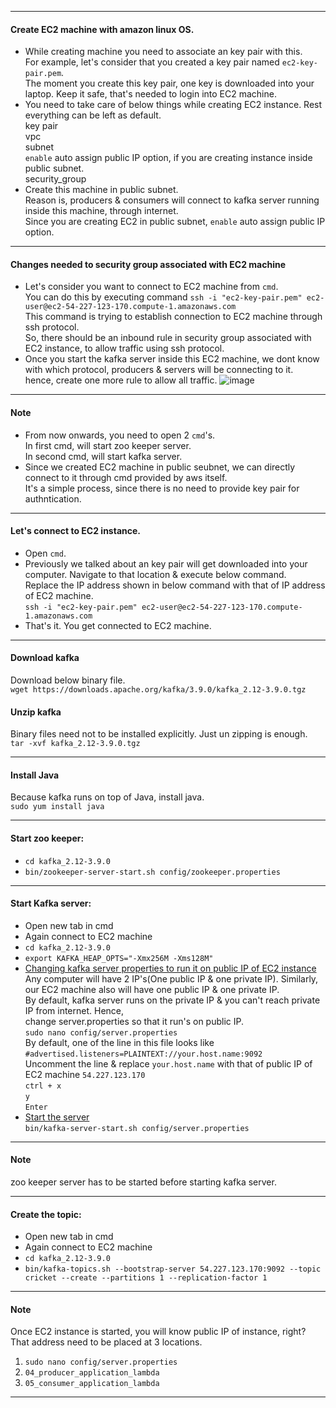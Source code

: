 --------------------------------------------------------------------------------------------------------------------------------
#### Create EC2 machine with amazon linux OS.
- While creating machine you need to associate an key pair with this.</br>
  For example, let's consider that you created a key pair named `ec2-key-pair.pem`.</br>
  The moment you create this key pair, one key is downloaded into your laptop. Keep it safe, that's needed to login into EC2 machine.
- You need to take care of below things while creating EC2 instance. Rest everything can be left as default.</br>
  key pair</br>
  vpc</br>
  subnet</br>
  `enable` auto assign public IP option, if you are creating instance inside public subnet.</br>
  security_group</br>
- Create this machine in public subnet.</br>
  Reason is, producers & consumers will connect to kafka server running inside this machine, through internet.</br>
  Since you are creating EC2 in public subnet, `enable` auto assign public IP option.
--------------------------------------------------------------------------------------------------------------------------------
#### Changes needed to security group associated with EC2 machine
- Let's consider you want to connect to EC2 machine from `cmd`.</br>
  You can do this by executing command `ssh -i "ec2-key-pair.pem" ec2-user@ec2-54-227-123-170.compute-1.amazonaws.com`</br>
  This command is trying to establish connection to EC2 machine through ssh protocol.</br>
  So, there should be an inbound rule in security group associated with EC2 instance, to allow traffic using ssh protocol.
- Once you start the kafka server inside this EC2 machine, we dont know with which protocol, producers & servers will be connecting to it.</br>
  hence, create one more rule to allow all traffic.
  ![image](https://github.com/user-attachments/assets/0eab5a56-be57-46b6-9335-7c24898d0d06)

--------------------------------------------------------------------------------------------------------------------------------
#### Note
- From now onwards, you need to open 2 `cmd`'s.</br>
  In first cmd, will start zoo keeper server.</br>
  In second cmd, will start kafka server.</br>
- Since we created EC2 machine in public seubnet, we can directly connect to it through cmd provided by aws itself.</br>
  It's a simple process, since there is no need to provide key pair for authntication.

--------------------------------------------------------------------------------------------------------------------------------
#### Let's connect to EC2 instance.
- Open `cmd`.
- Previously we talked about an key pair will get downloaded into your computer. Navigate to that location & execute below command.</br>
  Replace the IP address shown in below command with that of IP address of EC2 machine.</br>
  `ssh -i "ec2-key-pair.pem" ec2-user@ec2-54-227-123-170.compute-1.amazonaws.com`</br>
- That's it. You get connected to EC2 machine.
--------------------------------------------------------------------------------------------------------------------------------
#### Download kafka
Download below binary file.</br>
`wget https://downloads.apache.org/kafka/3.9.0/kafka_2.12-3.9.0.tgz`

#### Unzip kafka
Binary files need not to be installed explicitly. Just un zipping is enough.</br>
`tar -xvf kafka_2.12-3.9.0.tgz`

--------------------------------------------------------------------------------------------------------------------------------
#### Install Java
Because kafka runs on top of Java, install java.</br>
`sudo yum install java`

--------------------------------------------------------------------------------------------------------------------------------
#### Start zoo keeper:
- `cd kafka_2.12-3.9.0`
- `bin/zookeeper-server-start.sh config/zookeeper.properties`

--------------------------------------------------------------------------------------------------------------------------------
#### Start Kafka server:
- Open new tab in cmd
- Again connect to EC2 machine
- `cd kafka_2.12-3.9.0`
- `export KAFKA_HEAP_OPTS="-Xmx256M -Xms128M"`
- <ins>Changing kafka server properties to run it on public IP of EC2 instance</ins></br>
  Any computer will have 2 IP's(One public IP & one private IP). Similarly, our EC2 machine also will have one public IP & one private IP.</br>
  By default, kafka server runs on the private IP & you can't reach private IP from internet. Hence,</br>
  change server.properties so that it run's on public IP.</br>
  `sudo nano config/server.properties`</br>
  By default, one of the line in this file looks like `#advertised.listeners=PLAINTEXT://your.host.name:9092`</br>
  Uncomment the line & replace `your.host.name` with that of public IP of EC2 machine `54.227.123.170`</br>
  `ctrl + x`</br>
  `y`</br>
  `Enter`
- <ins>Start the server</ins></br>
  `bin/kafka-server-start.sh config/server.properties`

--------------------------------------------------------------------------------------------------------------------------------
#### Note
zoo keeper server has to be started before starting kafka server.

--------------------------------------------------------------------------------------------------------------------------------
#### Create the topic:
- Open new tab in cmd
- Again connect to EC2 machine
- `cd kafka_2.12-3.9.0`
- `bin/kafka-topics.sh --bootstrap-server 54.227.123.170:9092 --topic cricket --create --partitions 1 --replication-factor 1`

--------------------------------------------------------------------------------------------------------------------------------
#### Note
Once EC2 instance is started, you will know public IP of instance, right?</br>
That address need to be placed at 3 locations.
1. `sudo nano config/server.properties`
2. `04_producer_application_lambda`
3. `05_consumer_application_lambda`

--------------------------------------------------------------------------------------------------------------------------------

